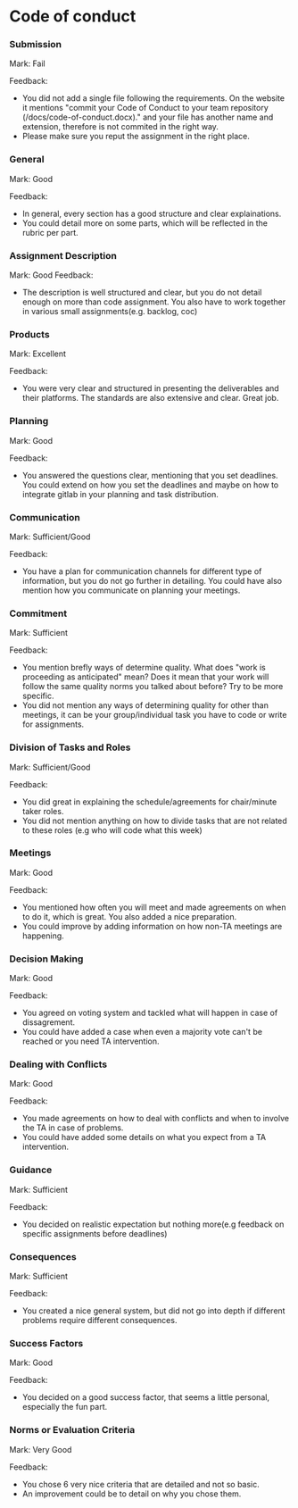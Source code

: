 # Code of conduct

### Submission

Mark: Fail

Feedback:
- You did not add a single file following the requirements. On the website it mentions "commit your Code of Conduct to your team repository (/docs/code-of-conduct.docx)." and your file has another name and extension, therefore is not commited in the right way.
- Please make sure you reput the assignment in the right place. 


### General

Mark: Good

Feedback:
- In general, every section has a good structure and clear explainations.
- You could detail more on some parts, which will be reflected in the rubric per part.


### Assignment Description

Mark: Good
Feedback:
- The description is well structured and clear, but you do not detail enough on more than code assignment. You also have to work together in various small assignments(e.g. backlog, coc)

### Products

Mark: Excellent

Feedback:
- You were very clear and structured in presenting the deliverables and their platforms. The standards are also extensive and clear. Great job.

### Planning

Mark: Good

Feedback: 
- You answered the questions clear, mentioning that you set deadlines. You could extend on how you set the deadlines and maybe on how to integrate gitlab in your planning and task distribution.

### Communication

Mark: Sufficient/Good 

Feedback:
- You have a plan for communication channels for different type of information, but you do not go further in detailing. You could have also mention how you communicate on planning your meetings.

### Commitment

Mark: Sufficient

Feedback:
- You mention brefly ways of determine quality. What does "work is proceeding as anticipated" mean? Does it mean that your work will follow the same quality norms you talked about before? Try to be more specific. 
- You did not mention any ways of determining quality for other than meetings, it can be your group/individual task you have to code or write for assignments.


### Division of Tasks and Roles
  
Mark: Sufficient/Good

Feedback:
- You did great in explaining the schedule/agreements for chair/minute taker roles.
- You did not mention anything on how to divide tasks that are not related to these roles (e.g who will code what this week)

### Meetings
  
Mark: Good

Feedback:
- You mentioned how often you will meet and made agreements on when to do it, which is great. You also added a nice preparation. 
- You could improve by adding information on how non-TA meetings are happening.

### Decision Making
  
Mark: Good

Feedback:
- You agreed on voting system and tackled what will happen in case of dissagrement.
- You could have added a case when even a majority vote can't be reached or you need TA intervention.


### Dealing with Conflicts
  
Mark: Good

Feedback:
- You made agreements on how to deal with conflicts and when to involve the TA in case of problems.
- You could have added some details on what you expect from a TA intervention.

### Guidance
  
Mark: Sufficient

Feedback:
- You decided on realistic expectation but nothing more(e.g feedback on specific assignments before deadlines)

### Consequences
  
Mark: Sufficient

Feedback: 
- You created a nice general system, but did not go into depth if different problems require different consequences.


### Success Factors
  
Mark: Good

Feedback:
- You decided on a good success factor, that seems a little personal, especially the fun part.

### Norms or Evaluation Criteria
  
Mark: Very Good

Feedback:
- You chose 6 very nice criteria that are detailed and not so basic.
- An improvement could be to detail on why you chose them.

